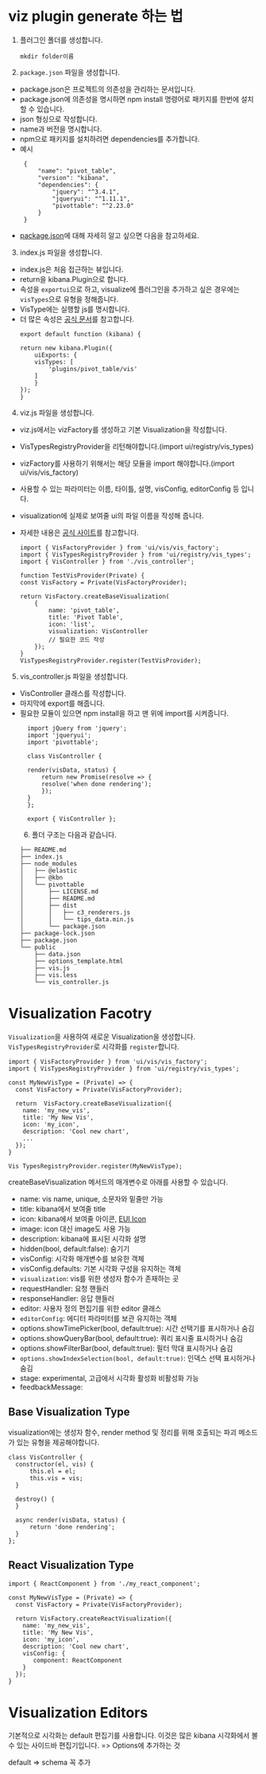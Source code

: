 # viz plugin generate 하는 법
1. 플러그인 폴더를 생성합니다.
    ```
    mkdir folder이름
    ```
2. `package.json` 파일을 생성합니다.
- package.json은 프로젝트의 의존성을 관리하는 문서입니다.
- package.json에 의존성을 명시하면 npm install 명령어로 패키지를 한번에 설치할 수 있습니다.
- json 형싱으로 작성합니다.
- name과 버전을 명시합니다.
- npm으로 패키지를 설치하려면 dependencies를 추가합니다.
- 예시
   ```
    {
        "name": "pivot_table",
        "version": "kibana",
        "dependencies": {
            "jquery": "^3.4.1",
            "jqueryui": "^1.11.1",
            "pivottable": "^2.23.0"
        }
    }
   ```
- [package.json](https://heropy.blog/2018/02/18/node-js-npm/)에 대해 자세히 알고 싶으면 다음을 참고하세요.
   
3. index.js 파일을 생성합니다.
- index.js은 처음 접근하는 뷰입니다.
- return을 kibana.Plugin으로 합니다.
- 속성을 `exportui`으로 하고, visualize에 플러그인을 추가하고 싶은 경우에는 `visTypes`으로 유형을 정해줍니다.
- VisType에는 실행할 js를 명시합니다.
- 더 많은 속성은 [공식 문서](https://www.elastic.co/guide/en/kibana/current/development-uiexports.html)를 참고합니다.
    ```
    export default function (kibana) {

    return new kibana.Plugin({
        uiExports: {
        visTypes: [
            'plugins/pivot_table/vis'
        ]
        }
    });
    }
    ```
4. viz.js 파일을 생성합니다.
- viz.js에서는 vizFactory를 생성하고 기본 Visualization을 작성합니다.
- VisTypesRegistryProvider을 리턴해야합니다.(import ui/registry/vis_types)
- vizFactory를 사용하기 위해서는 해당 모듈을 import 해야합니다.(import ui/vis/vis_factory)
- 사용할 수 있는 파라미터는 이름, 타이틀, 설명, visConfig, editorConfig 등 입니다.
- visualization에 실제로 보여줄 ui의 파일 이름을 작성해 줍니다.
- 자세한 내용은 [공식 사이트](https://www.elastic.co/guide/en/kibana/master/development-visualization-factory.html)를 참고합니다.

    ```
    import { VisFactoryProvider } from 'ui/vis/vis_factory';
    import { VisTypesRegistryProvider } from 'ui/registry/vis_types';
    import { VisController } from './vis_controller';

    function TestVisProvider(Private) {
    const VisFactory = Private(VisFactoryProvider);

    return VisFactory.createBaseVisualization(
        {
            name: 'pivot_table',
            title: 'Pivot Table',
            icon: 'list',
            visualization: VisController
            // 필요한 코드 작성
        });
    }
    VisTypesRegistryProvider.register(TestVisProvider);
    ```
5. vis_controller.js 파일을 생성합니다.
- VisController 클래스를 작성합니다.
- 마지막에 export를 해줍니다.
- 필요한 모듈이 있으면 npm install을 하고 맨 위에 import를 시켜줍니다.
  ```
    import jQuery from 'jquery';
    import 'jqueryui';
    import 'pivottable';

    class VisController {

    render(visData, status) {
        return new Promise(resolve => {
        resolve('when done rendering');
        });
    }
    };

    export { VisController };
  ```
  6. 폴더 구조는 다음과 같습니다.
    ```
    ├── README.md
    ├── index.js
    ├── node_modules
    │   ├── @elastic
    │   ├── @kbn
    │   └── pivottable
    │       ├── LICENSE.md
    │       ├── README.md
    │       ├── dist
    │       │   ├── c3_renderers.js
    │       │   └── tips_data.min.js
    │       └── package.json
    ├── package-lock.json
    ├── package.json
    └── public
        ├── data.json
        ├── options_template.html
        ├── vis.js
        ├── vis.less
        └── vis_controller.js
    ```

# Visualization Facotry
`Visualization`을 사용하여 새로운 Visualization을 생성합니다. `VisTypesRegistryProvider`로 시각화를 `register`합니다.
```
import { VisFactoryProvider } from 'ui/vis/vis_factory';
import { VisTypesRegistryProvider } from 'ui/registry/vis_types';

const MyNewVisType = (Private) => {
  const VisFactory = Private(VisFactoryProvider);

  return  VisFactory.createBaseVisualization({
    name: 'my_new_vis',
    title: 'My New Vis',
    icon: 'my_icon',
    description: 'Cool new chart',
    ...
  });
}

Vis TypesRegistryProvider.register(MyNewVisType);  
```
createBaseVisualization 메서드의 매개변수로 아래를 사용할 수 있습니다. 
- name: vis name, unique, 소문자와 밑줄만 가능
- title: kibana에서 보여줄 title
- icon: kibana에서 보여줄 아이콘, [EUI Icon](https://elastic.github.io/eui/#/display/icons)
- image: icon 대신 image도 사용 가능
- description: kibana에 표시된 시각화 설명
- hidden(bool, default:false): 숨기기
- visConfig: 시각화 매개변수를 보유한 객체
- visConfig.defaults: 기본 시각화 구성을 유지하는 객체
- `visualization`: vis를 위한 생성자 함수가 존재하는 곳
- requestHandler: 요청 핸들러
- responseHandler: 응답 핸들러
- editor: 사용자 정의 편집기를 위한 editor 클래스
- `editorConfig`: 에디터 파라미터를 보관 유지하는 객체
- options.showTimePicker(bool, default:true): 시간 선택기를 표시하거나 숨김
- options.showQueryBar(bool, default:true): 쿼리 표시줄 표시하거나 숨김
- options.showFilterBar(bool, default:true): 필터 막대 표시하거나 숨김
- `options.showIndexSelection(bool, default:true)`: 인덱스 선택 표시하거나 숨김
- stage: experimental, 고급에서 시각화 활성화 비활성화 가능
- feedbackMessage: 

## Base Visualization Type
visualization에는 생성자 함수, render method 및 정리를 위해 호출되는 파괴 메소드가 있는 유형을 제공해야합니다.
```
class VisController {
  constructor(el, vis) {
      this.el = el;
      this.vis = vis;
  }

  destroy() {
  }

  async render(visData, status) {
      return 'done rendering';
  }
};
```
## React Visualization Type
```
import { ReactComponent } from './my_react_component';

const MyNewVisType = (Private) => {
  const VisFactory = Private(VisFactoryProvider);

  return VisFactory.createReactVisualization({
    name: 'my_new_vis',
    title: 'My New Vis',
    icon: 'my_icon',
    description: 'Cool new chart',
    visConfig: {
       component: ReactComponent
    }
  });
}
```

# Visualization Editors
기본적으로 시각화는 default 편집기를 사용합니다. 이것은 많은 kibana 시각화에서 볼 수 있는 사이드바 편집기입니다. => Options에 추가하는 것

default => schema 꼭 추가